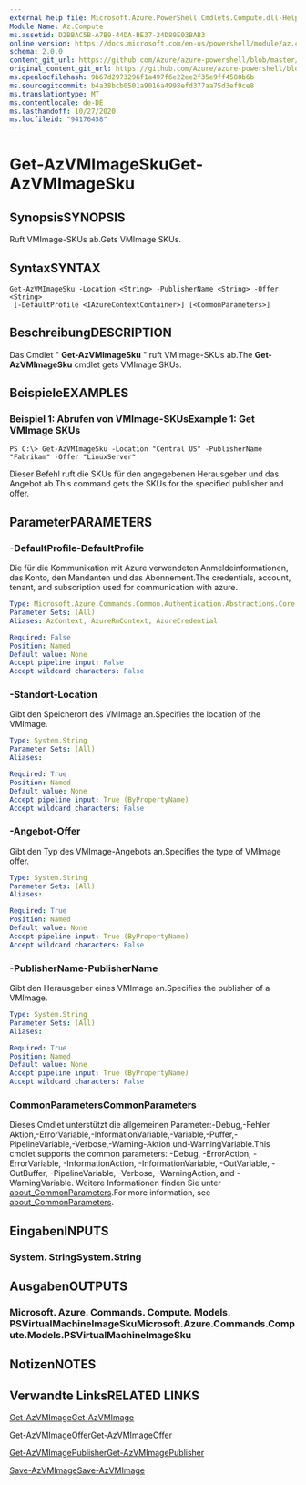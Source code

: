 ```yaml
---
external help file: Microsoft.Azure.PowerShell.Cmdlets.Compute.dll-Help.xml
Module Name: Az.Compute
ms.assetid: D2BBAC5B-A7B9-44DA-BE37-24D89E03BAB3
online version: https://docs.microsoft.com/en-us/powershell/module/az.compute/get-azvmimagesku
schema: 2.0.0
content_git_url: https://github.com/Azure/azure-powershell/blob/master/src/Compute/Compute/help/Get-AzVMImageSku.md
original_content_git_url: https://github.com/Azure/azure-powershell/blob/master/src/Compute/Compute/help/Get-AzVMImageSku.md
ms.openlocfilehash: 9b67d2973296f1a497f6e22ee2f35e9ff4580b6b
ms.sourcegitcommit: b4a38bcb0501a9016a4998efd377aa75d3ef9ce8
ms.translationtype: MT
ms.contentlocale: de-DE
ms.lasthandoff: 10/27/2020
ms.locfileid: "94176458"
---
```

# <span data-ttu-id="2f52b-101">Get-AzVMImageSku</span><span class="sxs-lookup"><span data-stu-id="2f52b-101">Get-AzVMImageSku</span></span>

## <span data-ttu-id="2f52b-102">Synopsis</span><span class="sxs-lookup"><span data-stu-id="2f52b-102">SYNOPSIS</span></span>
<span data-ttu-id="2f52b-103">Ruft VMImage-SKUs ab.</span><span class="sxs-lookup"><span data-stu-id="2f52b-103">Gets VMImage SKUs.</span></span>

## <span data-ttu-id="2f52b-104">Syntax</span><span class="sxs-lookup"><span data-stu-id="2f52b-104">SYNTAX</span></span>

```
Get-AzVMImageSku -Location <String> -PublisherName <String> -Offer <String>
 [-DefaultProfile <IAzureContextContainer>] [<CommonParameters>]
```

## <span data-ttu-id="2f52b-105">Beschreibung</span><span class="sxs-lookup"><span data-stu-id="2f52b-105">DESCRIPTION</span></span>
<span data-ttu-id="2f52b-106">Das Cmdlet " **Get-AzVMImageSku** " ruft VMImage-SKUs ab.</span><span class="sxs-lookup"><span data-stu-id="2f52b-106">The **Get-AzVMImageSku** cmdlet gets VMImage SKUs.</span></span>

## <span data-ttu-id="2f52b-107">Beispiele</span><span class="sxs-lookup"><span data-stu-id="2f52b-107">EXAMPLES</span></span>

### <span data-ttu-id="2f52b-108">Beispiel 1: Abrufen von VMImage-SKUs</span><span class="sxs-lookup"><span data-stu-id="2f52b-108">Example 1: Get VMImage SKUs</span></span>
```
PS C:\> Get-AzVMImageSku -Location "Central US" -PublisherName "Fabrikam" -Offer "LinuxServer"
```

<span data-ttu-id="2f52b-109">Dieser Befehl ruft die SKUs für den angegebenen Herausgeber und das Angebot ab.</span><span class="sxs-lookup"><span data-stu-id="2f52b-109">This command gets the SKUs for the specified publisher and offer.</span></span>

## <span data-ttu-id="2f52b-110">Parameter</span><span class="sxs-lookup"><span data-stu-id="2f52b-110">PARAMETERS</span></span>

### <span data-ttu-id="2f52b-111">-DefaultProfile</span><span class="sxs-lookup"><span data-stu-id="2f52b-111">-DefaultProfile</span></span>
<span data-ttu-id="2f52b-112">Die für die Kommunikation mit Azure verwendeten Anmeldeinformationen, das Konto, den Mandanten und das Abonnement.</span><span class="sxs-lookup"><span data-stu-id="2f52b-112">The credentials, account, tenant, and subscription used for communication with azure.</span></span>

```yaml
Type: Microsoft.Azure.Commands.Common.Authentication.Abstractions.Core.IAzureContextContainer
Parameter Sets: (All)
Aliases: AzContext, AzureRmContext, AzureCredential

Required: False
Position: Named
Default value: None
Accept pipeline input: False
Accept wildcard characters: False
```

### <span data-ttu-id="2f52b-113">-Standort</span><span class="sxs-lookup"><span data-stu-id="2f52b-113">-Location</span></span>
<span data-ttu-id="2f52b-114">Gibt den Speicherort des VMImage an.</span><span class="sxs-lookup"><span data-stu-id="2f52b-114">Specifies the location of the VMImage.</span></span>

```yaml
Type: System.String
Parameter Sets: (All)
Aliases:

Required: True
Position: Named
Default value: None
Accept pipeline input: True (ByPropertyName)
Accept wildcard characters: False
```

### <span data-ttu-id="2f52b-115">-Angebot</span><span class="sxs-lookup"><span data-stu-id="2f52b-115">-Offer</span></span>
<span data-ttu-id="2f52b-116">Gibt den Typ des VMImage-Angebots an.</span><span class="sxs-lookup"><span data-stu-id="2f52b-116">Specifies the type of VMImage offer.</span></span>

```yaml
Type: System.String
Parameter Sets: (All)
Aliases:

Required: True
Position: Named
Default value: None
Accept pipeline input: True (ByPropertyName)
Accept wildcard characters: False
```

### <span data-ttu-id="2f52b-117">-PublisherName</span><span class="sxs-lookup"><span data-stu-id="2f52b-117">-PublisherName</span></span>
<span data-ttu-id="2f52b-118">Gibt den Herausgeber eines VMImage an.</span><span class="sxs-lookup"><span data-stu-id="2f52b-118">Specifies the publisher of a VMImage.</span></span>

```yaml
Type: System.String
Parameter Sets: (All)
Aliases:

Required: True
Position: Named
Default value: None
Accept pipeline input: True (ByPropertyName)
Accept wildcard characters: False
```

### <span data-ttu-id="2f52b-119">CommonParameters</span><span class="sxs-lookup"><span data-stu-id="2f52b-119">CommonParameters</span></span>
<span data-ttu-id="2f52b-120">Dieses Cmdlet unterstützt die allgemeinen Parameter:-Debug,-Fehler Aktion,-ErrorVariable,-InformationVariable,-Variable,-Puffer,-PipelineVariable,-Verbose,-Warning-Aktion und-WarningVariable.</span><span class="sxs-lookup"><span data-stu-id="2f52b-120">This cmdlet supports the common parameters: -Debug, -ErrorAction, -ErrorVariable, -InformationAction, -InformationVariable, -OutVariable, -OutBuffer, -PipelineVariable, -Verbose, -WarningAction, and -WarningVariable.</span></span> <span data-ttu-id="2f52b-121">Weitere Informationen finden Sie unter [about_CommonParameters](http://go.microsoft.com/fwlink/?LinkID=113216).</span><span class="sxs-lookup"><span data-stu-id="2f52b-121">For more information, see [about_CommonParameters](http://go.microsoft.com/fwlink/?LinkID=113216).</span></span>

## <span data-ttu-id="2f52b-122">Eingaben</span><span class="sxs-lookup"><span data-stu-id="2f52b-122">INPUTS</span></span>

### <span data-ttu-id="2f52b-123">System. String</span><span class="sxs-lookup"><span data-stu-id="2f52b-123">System.String</span></span>

## <span data-ttu-id="2f52b-124">Ausgaben</span><span class="sxs-lookup"><span data-stu-id="2f52b-124">OUTPUTS</span></span>

### <span data-ttu-id="2f52b-125">Microsoft. Azure. Commands. Compute. Models. PSVirtualMachineImageSku</span><span class="sxs-lookup"><span data-stu-id="2f52b-125">Microsoft.Azure.Commands.Compute.Models.PSVirtualMachineImageSku</span></span>

## <span data-ttu-id="2f52b-126">Notizen</span><span class="sxs-lookup"><span data-stu-id="2f52b-126">NOTES</span></span>

## <span data-ttu-id="2f52b-127">Verwandte Links</span><span class="sxs-lookup"><span data-stu-id="2f52b-127">RELATED LINKS</span></span>

[<span data-ttu-id="2f52b-128">Get-AzVMImage</span><span class="sxs-lookup"><span data-stu-id="2f52b-128">Get-AzVMImage</span></span>](./Get-AzVMImage.md)

[<span data-ttu-id="2f52b-129">Get-AzVMImageOffer</span><span class="sxs-lookup"><span data-stu-id="2f52b-129">Get-AzVMImageOffer</span></span>](./Get-AzVMImageOffer.md)

[<span data-ttu-id="2f52b-130">Get-AzVMImagePublisher</span><span class="sxs-lookup"><span data-stu-id="2f52b-130">Get-AzVMImagePublisher</span></span>](./Get-AzVMImagePublisher.md)

[<span data-ttu-id="2f52b-131">Save-AzVMImage</span><span class="sxs-lookup"><span data-stu-id="2f52b-131">Save-AzVMImage</span></span>](./Save-AzVMImage.md)



